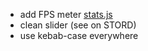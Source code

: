 - add FPS meter [stats.js](https://github.com/mrdoob/stats.js)
- clean slider (see on STORD)
- use kebab-case everywhere
